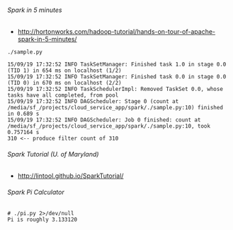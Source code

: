 ###### Spark in 5 minutes
  * http://hortonworks.com/hadoop-tutorial/hands-on-tour-of-apache-spark-in-5-minutes/

```
./sample.py

15/09/19 17:32:52 INFO TaskSetManager: Finished task 1.0 in stage 0.0 (TID 1) in 654 ms on localhost (1/2)
15/09/19 17:32:52 INFO TaskSetManager: Finished task 0.0 in stage 0.0 (TID 0) in 670 ms on localhost (2/2)
15/09/19 17:32:52 INFO TaskSchedulerImpl: Removed TaskSet 0.0, whose tasks have all completed, from pool
15/09/19 17:32:52 INFO DAGScheduler: Stage 0 (count at /media/sf_/projects/cloud_service_app/spark/./sample.py:10) finished in 0.689 s
15/09/19 17:32:52 INFO DAGScheduler: Job 0 finished: count at /media/sf_/projects/cloud_service_app/spark/./sample.py:10, took 0.757164 s
310 <-- produce filter count of 310
```

###### Spark Tutorial (U. of Maryland)
  * http://lintool.github.io/SparkTutorial/

###### Spark Pi Calculator

```
# ./pi.py 2>/dev/null
Pi is roughly 3.133120
```
